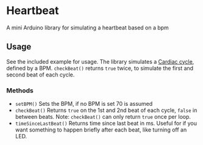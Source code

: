 # Heartbeat
A mini Arduino library for simulating a heartbeat based on a bpm

## Usage

See the included example for usage. The library simulates a [Cardiac cycle](https://en.wikipedia.org/wiki/Cardiac_cycle), defined by a BPM. `checkBeat()` returns `true` twice, to simulate the first and second beat of each cycle.

### Methods
- `setBPM()` Sets the BPM, if no BPM is set 70 is assumed
- `checkBeat()` Returns `true` on the 1st and 2nd beat of each cycle, `false` in between beats. Note: `checkBeat()` can only return `true` once per loop.
- `timeSinceLastBeat()` Returns time since last beat in ms. Useful for if you want something to happen briefly after each beat, like turning off an LED.